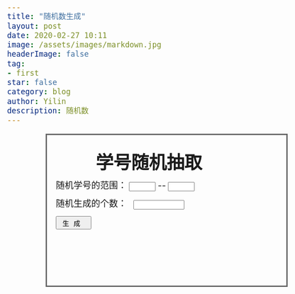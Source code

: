 ```yaml
---
title: "随机数生成"
layout: post
date: 2020-02-27 10:11
image: /assets/images/markdown.jpg
headerImage: false
tag: 
- first
star: false
category: blog
author: Yilin
description: 随机数
---
```


<!DOCTYPE html> 
<html lang="en"> 
<head> 
  <meta charset="UTF-8"> 
  <title>---谁来读---</title> 
</head> 
<style type="text/css"> 
body{font-size: 20px;} 
#box{border:3px solid #666;width:500px;height:190px;margin:20px auto;padding:20px;position: relative;} 
#box{border:3px solid #666;width:500px;height:300px;margin:20px auto;padding:20px;position: relative;} 
#min,#max{width: 60px;margin:5px;} 
#num{margin:15px;width: 115px;} 
button{width:80px;height:30px;letter-spacing: 10px;font-size: 15px;} 
h1{margin: 10px 90px;} 
</style> 
<body> 
<div> 
  <div id="box"> 
    <h1>学号随机抽取</h1> 
    <label>随机学号的范围：</label><input type="text" id="min">--<input type="text" id="max"></br> 
    <label>随机生成的个数：</label><input type="text" id="num"></br> 
    <button onclick="produce()">生成</button> 
    <p id="result"></p> 
  </div> 
</div> 
</body> 
<script type="text/javascript"> 
  function produce(){ 
    var omin=document.getElementById("min").value; 
    var max=document.getElementById("max").value; 
    var num=document.getElementById("num").value; 
    var oArray=new Array; 
    var result=""; 
    var min=omin; 
    for(var i=0;i<=max-omin;i++){ 
       oArray[i]=min; 
       min++; 
        console.log(oArray[i]); 
    } 
    //没有去重的原代码 
    // for(var i=0;i<num;i++){ 
    // result+=parseInt(Math.random()*(max-min+1) + min)+","; 
    // } 
    oArray.sort(function(){return 0.5 - Math.random(); })  //把按顺序存储的数组打乱 
    for(var i=0;i<num;i++){ 
    result+=oArray[i]+","; 
  } 
  document.getElementById("result").innerText=result; 
} 
</script> 
</html> 
